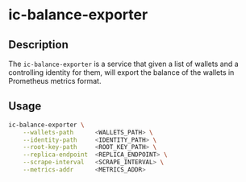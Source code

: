 # ic-balance-exporter

## Description

The `ic-balance-exporter` is a service that given a list of wallets and a controlling identity for them, will export the balance of the wallets in Prometheus metrics format.

## Usage

```sh
ic-balance-exporter \
    --wallets-path      <WALLETS_PATH> \
    --identity-path     <IDENTITY_PATH> \
    --root-key-path     <ROOT_KEY_PATH> \
    --replica-endpoint  <REPLICA_ENDPOINT> \
    --scrape-interval   <SCRAPE_INTERVAL> \
    --metrics-addr      <METRICS_ADDR>
```
